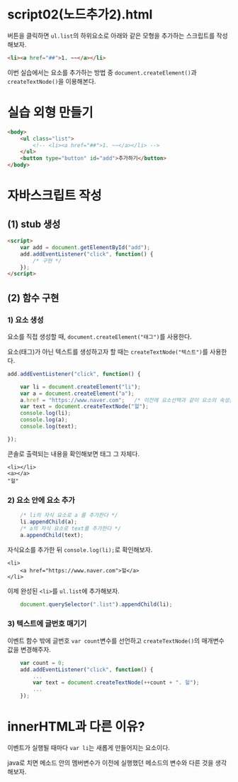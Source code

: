 # script02(노드추가2).html
버튼을 클릭하면 ```ul.list```의 하위요소로 아래와 같은 모형을 추가하는 스크립트를 작성해보자.

```html
<li><a href="##">1. ~~</a></li>
```
이번 실습에서는 요소를 추가하는 방법 중 ```document.createElement()```과 ```createTextNode()```을 이용해본다.

# 실습 외형 만들기
```html
<body>
    <ul class="list">
        <!-- <li><a href="##">1. ~~</a></li> -->
    </ul>
    <button type="button" id="add">추가하기</button>
</body>
```

# 자바스크립트 작성
## (1) stub 생성
```html
<script>
    var add = document.getElementById("add");
    add.addEventListener("click", function() {
        /* 구현 */
    });
</script>
```

## (2) 함수 구현
### 1) 요소 생성
요소를 직접 생성할 때, ```document.createElement("태그")```를 사용한다.

요소(태그)가 아닌 텍스트를 생성하고자 할 때는 ```createTextNode("텍스트")```를 사용한다.

```javascript
add.addEventListener("click", function() {

    var li = document.createElement("li");
    var a = document.createElement("a");
    a.href = "https://www.naver.com";   /* 이전에 요소선택과 같이 요소의 속성을 선택할 수 있다. */
    var text = document.createTextNode("헐");
    console.log(li);
    console.log(a);
    console.log(text);

});
```
콘솔로 출력되는 내용을 확인해보면 태그 그 자체다.
```
<li></li>
<a></a>
"헐"
```

### 2) 요소 안에 요소 추가
```javascript
    /* li의 자식 요소로 a 를 추가한다 */
    li.appendChild(a);
    /* a의 자식 요소로 text를 추가한다 */
    a.appendChild(text);
```
자식요소를 추가한 뒤 ```console.log(li);```로 확인해보자.
```
<li>
    <a href="https://www.naver.com">헐</a>
</li>
```

이제 완성된 ```<li>```를 ```ul.list```에 추가해보자.
```javascript
    document.querySelector(".list").appendChild(li);
```

### 3) 텍스트에 글번호 매기기
이벤트 함수 밖에 글번호 ```var count```변수를 선언하고 ```createTextNode()```의 매개변수 값을 변경해주자.
```javascript
    var count = 0;
    add.addEventListener("click", function() {
        ...
        var text = document.createTextNode(++count + ". 헐");
        ...
    });
```

# innerHTML과 다른 이유?
이벤트가 실행될 때마다 ```var li```는 새롭게 만들어지는 요소이다.

java로 치면 메소드 안의 멤버변수가 이전에 실행했던 메소드의 변수와 다른 것을 생각해보자.

